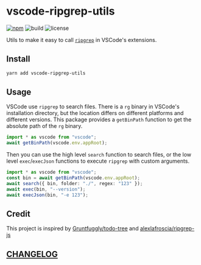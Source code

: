 # vscode-ripgrep-utils

[![npm](https://img.shields.io/npm/v/vscode-ripgrep-utils?style=flat-square)](https://www.npmjs.com/package/vscode-ripgrep-utils)
![build](https://img.shields.io/github/actions/workflow/status/DiscreteTom/vscode-ripgrep-utils/publish.yml?style=flat-square)
![license](https://img.shields.io/github/license/DiscreteTom/vscode-ripgrep-utils?style=flat-square)

Utils to make it easy to call [`ripgrep`](https://github.com/BurntSushi/ripgrep) in VSCode's extensions.

## Install

```bash
yarn add vscode-ripgrep-utils
```

## Usage

VSCode use `ripgrep` to search files. There is a `rg` binary in VSCode's installation directory, but the location differs on different platforms and different versions. This package provides a `getBinPath` function to get the absolute path of the `rg` binary.

```ts
import * as vscode from "vscode";
await getBinPath(vscode.env.appRoot);
```

Then you can use the high level `search` function to search files, or the low level `exec`/`execJson` functions to execute `ripgrep` with custom arguments.

```ts
import * as vscode from "vscode";
const bin = await getBinPath(vscode.env.appRoot);
await search({ bin, folder: "./", regex: "123" });
await exec(bin, "--version");
await execJson(bin, "-e 123");
```

## Credit

This project is inspired by [Gruntfuggly/todo-tree](https://github.com/Gruntfuggly/todo-tree/tree/a6f60e0ce830c4649ac34fc05e5a1799ec91d151) and [alexlafroscia/ripgrep-js](https://github.com/alexlafroscia/ripgrep-js)

## [CHANGELOG](./CHANGELOG.md)
